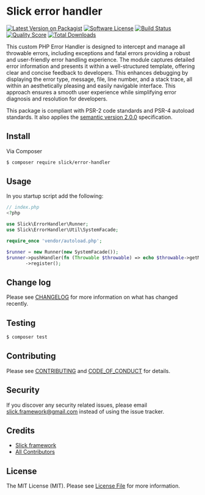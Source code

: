 # Slick error handler

[![Latest Version on Packagist][ico-version]][link-packagist]
[![Software License][ico-license]](LICENSE)
[![Build Status](https://img.shields.io/github/actions/workflow/status/slickframework/error-handler/continuous-integration.yml?style=flat-square)](https://github.com/slickframework/error-handler/actions/workflows/continuous-integration.yml)
[![Quality Score][ico-code-quality]][link-code-quality]
[![Total Downloads][ico-downloads]][link-downloads]

This custom PHP Error Handler is designed to intercept and manage all throwable errors, including exceptions and fatal errors
providing a robust and user-friendly error handling experience. The module captures detailed error information and presents
it within a well-structured template, offering clear and concise feedback to developers. This enhances debugging by displaying
the error type, message, file, line number, and a stack trace, all within an aesthetically pleasing and easily navigable interface.
This approach ensures a smooth user experience while simplifying error diagnosis and resolution for developers.

This package is compliant with PSR-2 code standards and PSR-4 autoload standards. It
also applies the [semantic version 2.0.0](http://semver.org) specification.

## Install

Via Composer

``` bash
$ composer require slick/error-handler
```

## Usage
In you startup script add the following:

```php
// index.php
<?php

use Slick\ErrorHandler\Runner;
use Slick\ErrorHandler\Util\SystemFacade;

require_once 'vendor/autoload.php';

$runner = new Runner(new SystemFacade());
$runner->pushHandler(fn (Throwable $throwable) => echo $throwable->getMessage())
       ->register();
```

## Change log

Please see [CHANGELOG](CHANGELOG.md) for more information on what has changed recently.

## Testing

``` bash
$ composer test
```

## Contributing

Please see [CONTRIBUTING](CONTRIBUTING.md) and [CODE_OF_CONDUCT](CONDUCT.md) for details.

## Security

If you discover any security related issues, please email slick.framework@gmail.com instead of using the issue tracker.


## Credits

- [Slick framework](https://github.com/slickframework)
- [All Contributors](https://github.com/slickframework/error-handler/graphs/contributors)

## License

The MIT License (MIT). Please see [License File](LICENSE) for more information.


[ico-version]: https://img.shields.io/packagist/v/slick/error-handler.svg?style=flat-square
[ico-license]: https://img.shields.io/badge/license-MIT-brightgreen.svg?style=flat-square
[ico-code-quality]: https://img.shields.io/scrutinizer/g/slickframework/error-handler.svg?style=flat-square
[ico-downloads]: https://img.shields.io/packagist/dt/slick/error-handler.svg?style=flat-square

[link-packagist]: https://packagist.org/packages/slick/error-handler
[link-scrutinizer]: https://scrutinizer-ci.com/g/slickframework/error-handler/code-structure
[link-code-quality]: https://scrutinizer-ci.com/g/slickframework/error-handler
[link-downloads]: https://packagist.org/packages/slickframework/error-handler
[link-contributors]: https://github.com/slickframework/error-handler/graphs/contributors
